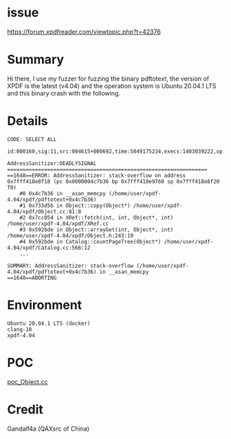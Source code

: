 # issue
https://forum.xpdfreader.com/viewtopic.php?t=42376

# Summary
Hi there, I use my fuzzer for fuzzing the binary pdftotext, the version of XPDF is the latest (v4.04) and the operation system is Ubuntu 20.04.1 LTS and this binary crash with the following.
# Details
```
CODE: SELECT ALL

id:000160,sig:11,src:004615+000692,time:5049175234,execs:1403039222,op:splice,rep:16

AddressSanitizer:DEADLYSIGNAL
=================================================================
==1648==ERROR: AddressSanitizer: stack-overflow on address 0x7fff418e8f18 (pc 0x0000004c7b36 bp 0x7fff418e9760 sp 0x7fff418e8f20 T0)
    #0 0x4c7b36 in __asan_memcpy (/home/user/xpdf-4.04/xpdf/pdftotext+0x4c7b36)
    #1 0x733d5b in Object::copy(Object*) /home/user/xpdf-4.04/xpdf/Object.cc:81:8
    #2 0x7cc054 in XRef::fetch(int, int, Object*, int) /home/user/xpdf-4.04/xpdf/XRef.cc
    #3 0x592bde in Object::arrayGet(int, Object*, int) /home/user/xpdf-4.04/xpdf/Object.h:243:19
    #4 0x592bde in Catalog::countPageTree(Object*) /home/user/xpdf-4.04/xpdf/Catalog.cc:566:12
    ...

SUMMARY: AddressSanitizer: stack-overflow (/home/user/xpdf-4.04/xpdf/pdftotext+0x4c7b36) in __asan_memcpy
==1648==ABORTING
```

# Environment
```
Ubuntu 20.04.1 LTS (docker)
clang-10
xpdf-4.04
```

# POC
[poc_Object.cc](https://github.com/gandalf4a/crash_report/blob/main/xpdfreader/pdftotext/poc_Object.cc.zip)

# Credit
Gandalf4a (QAXsrc of China)
